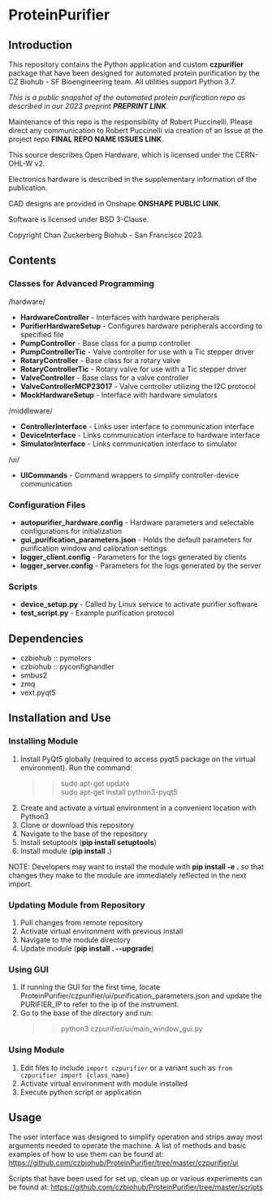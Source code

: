 # ProteinPurifier

## Introduction
This repository contains the Python application and custom **czpurifier** package that have been designed for automated protein purification by the CZ Biohub - SF Bioengineering team. All utilities support Python 3.7.

*This is a public snapshot of the automated protein purification repo as described in our 2023 preprint **PREPRINT LINK**.*

Maintenance of this repo is the responsibility of Robert Puccinelli. Please direct any communication to Robert Puccinelli via creation of an Issue at the project repo **FINAL REPO NAME ISSUES LINK**.

This source describes Open Hardware, which is licensed under the CERN-OHL-W v2. 

Electronics hardware is described in the supplementary information of the publication.

CAD designs are provided in Onshape **ONSHAPE PUBLIC LINK**.

Software is licensed under BSD 3-Clause.

Copyright Chan Zuckerberg Biohub - San Francisco 2023.

## Contents

### Classes for Advanced Programming
/hardware/
* __HardwareController__ - Interfaces with hardware peripherals
* __PurifierHardwareSetup__ - Configures hardware peripherals according to specified file
* __PumpController__ - Base class for a pump controller
* __PumpControllerTic__ - Valve controller for use with a Tic stepper driver
* __RotaryController__ - Base class for a rotary valve
* __RotaryControllerTic__ - Rotary valve for use with a Tic stepper driver
* __ValveController__ - Base class for a valve controller
* __ValveControllerMCP23017__ - Valve controller utilizing the I2C protocol
* __MockHardwareSetup__ - Interface with hardware simulators

/middleware/
* __ControllerInterface__ - Links user interface to communication interface
* __DeviceInterface__ - Links communication interface to hardware interface
* __SimulatorInterface__ - Links communication interface to simulator

/ui/
* __UICommands__ - Command wrappers to simplify controller-device communication

### Configuration Files
* __autopurifier_hardware.config__ - Hardware parameters and selectable configurations for initialization
* __gui_purification_parameters.json__ - Holds the default parameters for purification window and calibration settings
* __logger_client.config__ - Parameters for the logs generated by clients
* __logger_server.config__ - Parameters for the logs generated by the server


### Scripts
* __device_setup.py__ - Called by Linux service to activate purifier software
* __test_script.py__ - Example purification protocol

## Dependencies
* czbiohub :: pymotors
* czbiohub :: pyconfighandler
* smbus2
* zmq
* vext.pyqt5


## Installation and Use
### Installing Module
1. Install PyQt5 globally (required to access pyqt5 package on the virtual environment). Run the command:
    >> sudo apt-get update<br>
    >> sudo apt-get install python3-pyqt5<br>
2. Create and activate a virtual environment in a convenient location with Python3
3. Clone or download this repository
4. Navigate to the base of the repository
5. Install setuptools (__pip install setuptools__)
6. Install module (__pip install .__)

NOTE: Developers may want to install the module with __pip install -e .__ so that changes they make to the module are immediately reflected in the next import.

### Updating Module from Repository
1. Pull changes from remote repository
2. Activate virtual environment with previous install
3. Navigate to the module directory
4. Update module (__pip install . --upgrade__)

### Using GUI
1. If running the GUI for the first time, locate ProteinPurifier/czpurifier/ui/purification_parameters.json and update the PURIFIER_IP to refer to the ip of the instrument.
2. Go to the base of the directory and run:
    >> python3 czpurifier/ui/main_window_gui.py

### Using Module
1. Edit files to include `import czpurifier` or a variant such as `from czpurifier import {class_name}`
2. Activate virtual environment with module installed
3. Execute python script or application

## Usage
The user interface was designed to simplify operation and strips away most arguments needed to operate the machine. A list of methods and basic examples of how to use them can be found at: https://github.com/czbiohub/ProteinPurifier/tree/master/czpurifier/ui

Scripts that have been used for set up, clean up or various experiments can be found at: https://github.com/czbiohub/ProteinPurifier/tree/master/scripts
